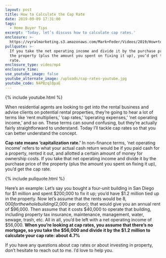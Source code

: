 ```yaml
---
layout: post
title: How to Calculate the Cap Rate
date: 2019-09-09 17:31:00
tags:
  - Home Buyer Tips
excerpt: 'Today, let’s discuss how to calculate cap rates.'
enclosure: >-
  https://vyralmarketing.s3.amazonaws.com/Mark+Feder/Videos/2019/How+to+Calculate+the+Cap+Rate.mp4
pullquote: >-
  If you take the net operating income and divide it by the purchase price of
  the property (plus the amount you spent on fixing it up), you’d get the cap
  rate.
enclosure_type: video/mp4
enclosure_time:
use_youtube_image: false
youtube_alternate_image: /uploads/cap-rates-youtube.jpg
youtube_code: N4PBzqlQpaE
---
```


{% include youtube.html %}

When residential agents are looking to get into the rental business and advise clients on potential rental properties, they’re going to hear a lot of terms like ‘rent multipliers,’ ‘cap rates,’ ‘operating expenses,’ ‘net operating income,’ and so on. These terms can sound confusing, but they’re actually fairly straightforward to understand. Today I’ll tackle cap rates so that you can better understand the concept.

**Cap rate means ‘capitalization rate.’** In non-finance terms, ‘net operating income’ refers to what your actual cash return would be if you paid cash for a property, rented it out, and allotted a certain amount of money for ownership costs. If you take that net operating income and divide it by the purchase price of the property (plus the amount you spent on fixing it up), you’d get the cap rate.

{% include pullquote.html %}

Here’s an example: Let’s say you bought a four-unit building in San Diego for $1 million and spent $200,000 to fix it up; you’d have $1.2 million tied up in the property. Now let’s assume that the rents would be $8,000 for the whole building ($2,000 per door); that would give you an annual rent of $96,000. Then assume that it costs $40,000 to operate that building, including property tax insurance, maintenance, management, water, sewage, trash, etc. All in all, you’d be left with a net operating income of $56,000. **When you’re looking at cap rates, you assume that there’s no mortgage, so you take the $56,000 and divide it by the $1.2 million to calculate your cap rate: about 4.7%**

If you have any questions about cap rates or about investing in property, don’t hesitate to reach out to me. I’d love to help you.